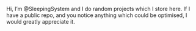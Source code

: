 Hi, I’m @SleepingSystem and I do random projects which I store here.
If I have a public repo, and you notice anything which could be optimised, I would greatly appreciate it.
